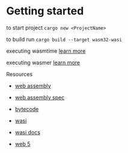 
# Getting started
to start project
`cargo new <ProjectName>`

to build run 
`cargo build --target wasm32-wasi`


executing wasmtime [learn more](https://github.com/bytecodealliance/wasmtime/blob/main/docs/WASI-tutorial.md#executing-in-wasmtime-runtime)


executing wasmer [learn more](https://wasmer.io/)


Resources
- [web assembly](https://github.com/WebAssembly)
- [web assembly spec](https://webassembly.github.io/spec/core/)
- [bytecode](https://github.com/bytecodealliance)
- [wasi](https://wasi.dev/)
- [wasi docs](https://github.com/WebAssembly/WASI/blob/main/phases/snapshot/docs.md)

- [web 5](https://developer.tbd.website/)
